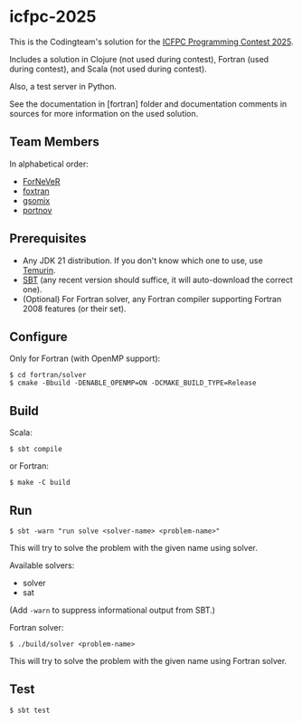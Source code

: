 icfpc-2025
==========
This is the Codingteam's solution for the [ICFPC Programming Contest 2025][icfpc-2025].

Includes a solution in Clojure (not used during contest), Fortran (used during contest), and Scala (not used during contest).

Also, a test server in Python.

See the documentation in [fortran] folder and documentation comments in sources for more information on the used solution.

Team Members
------------
In alphabetical order:
- [ForNeVeR](https://github.com/ForNeVeR)
- [foxtran](https://github.com/foxtran)
- [gsomix](https://github.com/gsomix)
- [portnov](https://github.com/portnov)

Prerequisites
-------------
- Any JDK 21 distribution. If you don't know which one to use, use [Temurin][temurin].
- [SBT][sbt] (any recent version should suffice, it will auto-download the correct one).
- (Optional) For Fortran solver, any Fortran compiler supporting Fortran 2008 features (or their set).

Configure
---------
Only for Fortran (with OpenMP support):
```console
$ cd fortran/solver
$ cmake -Bbuild -DENABLE_OPENMP=ON -DCMAKE_BUILD_TYPE=Release
```

Build
-----
Scala:
```console
$ sbt compile
```
or Fortran:
```console
$ make -C build
```

Run
---
```console
$ sbt -warn "run solve <solver-name> <problem-name>"
```

This will try to solve the problem with the given name using solver.

Available solvers:
- solver
- sat

(Add `-warn` to suppress informational output from SBT.)

Fortran solver:
```console
$ ./build/solver <problem-name>
```

This will try to solve the problem with the given name using Fortran solver.

Test
---
```console
$ sbt test
```

[icfpc-2025]: https://icfpcontest2025.github.io/
[sbt]: https://www.scala-sbt.org/
[temurin]: https://adoptium.net/temurin/releases/
